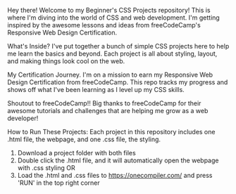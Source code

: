 Hey there! Welcome to my Beginner's CSS Projects repository! This is where I'm diving into the world of CSS and web development. 
I'm getting inspired by the awesome lessons and ideas from freeCodeCamp's Responsive Web Design Certification.

What's Inside?
I've put together a bunch of simple CSS projects here to help me learn the basics and beyond. Each project is all about styling, layout, and making things look cool on the web.

My Certification Journey.
I'm on a mission to earn my Responsive Web Design Certification from freeCodeCamp. This repo tracks my progress and shows off what I've been learning as I level up my CSS skills.

Shoutout to freeCodeCamp!!
Big thanks to freeCodeCamp for their awesome tutorials and challenges that are helping me grow as a web developer!

How to Run These Projects:
Each project in this repository includes one .html file, the webpage, and one .css file, the styling.
1. Download a project folder with both files
2. Double click the .html file, and it will automatically open the webpage with .css styling
OR
2. Load the .html and .css files to https://onecompiler.com/ and press 'RUN' in the top right corner
